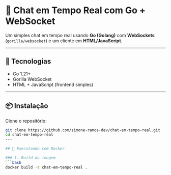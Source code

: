 # 💬 Chat em Tempo Real com Go + WebSocket

Um simples chat em tempo real usando **Go (Golang)** com **WebSockets** (`gorilla/websocket`) e um cliente em **HTML/JavaScript**.

---

## 🚀 Tecnologias
- Go 1.21+
- Gorilla WebSocket
- HTML + JavaScript (frontend simples)

---

## 📦 Instalação

Clone o repositório:

```bash
git clone https://github.com/simone-ramos-dev/chat-em-tempo-real.git
cd chat-em-tempo-real
---

## 🐳 Executando com Docker

### 1. Build da imagem
```bash
docker build -t chat-em-tempo-real .
